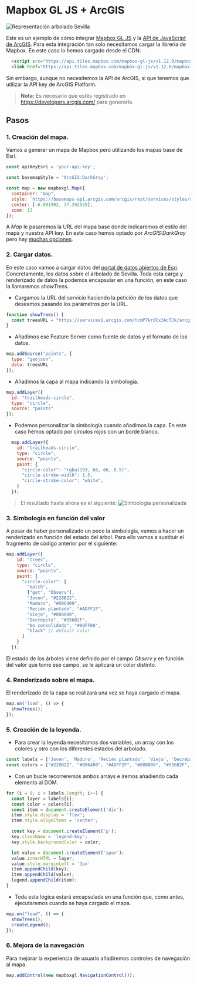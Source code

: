 # Mapbox GL JS + ArcGIS

![Representación arbolado Sevilla](images/Arbolado.png)

Este es un ejemplo de cómo integrar [Mapbox GL JS](https://docs.mapbox.com/mapbox-gl-js/api/) y la [API de JavaScript de ArcGIS](https://developers.arcgis.com/mapbox-gl-js/). Para esta integración tan solo necesitamos cargar la librería de Mapbox. En este caso lo hemos cargado desde el CDN:

```html
  <script src="https://api.tiles.mapbox.com/mapbox-gl-js/v1.12.0/mapbox-gl.js"></script>
  <link href="https://api.tiles.mapbox.com/mapbox-gl-js/v1.12.0/mapbox-gl.css" rel="stylesheet" />
```

Sin embargo, aunque no necesitemos la API de ArcGIS, si que tenemos que utilizar la API key de ArcGIS Platform.

> **Nota:** Es necesario que estés registrado en https://developers.arcgis.com/ para generarla.



## Pasos
### 1. Creación del mapa.
Vamos a generar un mapa de Mapbox pero utilizando los mapas base de Esri.
```js
const apiKeyEsri = 'your-api-key';

const basemapStyle = 'ArcGIS:DarkGray';

const map = new mapboxgl.Map({
  container: "map",
  style: `https://basemaps-api.arcgis.com/arcgis/rest/services/styles/${basemapStyle}?type=style&token=${apiKeyEsri}`,
  center: [-6.001902, 37.392535],
  zoom: 13
});
```
A *Map* le pasaremos la URL del mapa base donde indicaremos el estilo del mapa y nuestra API key. En este caso hemos optado por *ArcGIS:DarkGray* pero hay [muchas opciones](https://developers.arcgis.com/documentation/mapping-apis-and-services/maps/services/basemap-layer-service/#basemap-styles).


### 2. Cargar datos.
En este caso vamos a cargar datos del [portal de datos abiertos de Esri](https://hub.arcgis.com/datasets/ideSEVILLA::parques-y-jardines-arbol-viario?geometry=-6.282%2C37.326%2C-5.628%2C37.422). Concretamente, los datos sobre el arbolado de Sevilla. Toda esta carga y renderizado de datos la podemos encapsular en una función, en este caso la llamaremos *showTrees*.
* Cargamos la URL del servicio haciendo la petición de los datos que deseamos pasando los parámetros por la URL.
```js
function showTrees() {
  const treesURL = "https://services1.arcgis.com/hcmP7kr0Cx3AcTJk/arcgis/rest/services/Parques_y_Jardines_Arbol_ZonaVerde/FeatureServer/0/query?where=1=1&outFields=*&f=pgeojson";
}
```
* Añadimos ese Feature Server como fuente de datos y el formato de los datos.
```js
map.addSource("points", {
  type: "geojson",
  data: treesURL
});
```
* Añadimos la capa al mapa indicando la simbología.
```js
map.addLayer({
  id: "trailheads-circle",
  type: "circle",
  source: "points"
});
```
* Podemos personalizar la simbología cuando añadimos la capa. En este caso hemos optado por círculos rojos con un borde blanco.
```js
  map.addLayer({
    id: "trailheads-circle",
    type: "circle",
    source: "points",
    paint: {
      "circle-color": "rgba(193, 66, 66, 0.5)",
      "circle-stroke-width": 1.5,
      "circle-stroke-color": "white",
    }
  });
```
>El resultado hasta ahora es el siguiente: 
![Simbología personalizada](images/CustomSymbol.png)

### 3. Simbología en función del valor
A pesar de haber personalizado un poco la simbología, vamos a hacer un renderizado en función del estado del árbol. Para ello vamos a sustituir el fragmento de código anterior por el siguiente:
```js
map.addLayer({
    id: "trees",
    type: "circle",
    source: "points",
    paint: {
      "circle-color": [
        "match",
        ["get", "Observ"],
        "Joven", "#228B22",
        "Maduro", "#006400",
        "Recién plantado", "#ADFF2F",
        "Viejo", "#808000",
        "Decrépito", "#556B2F",
        "No consolidado", "#00FF00",
        "black" // default color
      ]
    }
  });
```
El estado de los árboles viene definido por el campo *Observ* y en función del valor que tome ese campo, se le aplicará un color distinto. 

### 4. Renderizado sobre el mapa.
El renderizado de la capa se realizará una vez se haya cargado el mapa.
```js
map.on('load', () => {
  showTrees();
});
```

### 5. Creación de la leyenda.
* Para crear la leyenda necesitamos dos variables, un array con los colores y otro con los diferentes estados del arbolado.
```js
const labels = ['Joven', 'Maduro', 'Recién plantado', 'Viejo', 'Decrépito', 'No consolidado', 'Sin datos'];
const colors = ["#228B22", "#006400", "#ADFF2F", "#808000", "#556B2F", "#00FF00", "#000"];
```
* Con un bucle recorreremos ambos arrays e iremos añadiendo cada elemento al DOM.
```js
for (i = 0; i < labels.length; i++) {
  const layer = labels[i];
  const color = colors[i];
  const item = document.createElement('div');
  item.style.display = 'flex';
  item.style.alignItems = 'center';

  const key = document.createElement('p');
  key.className = 'legend-key';
  key.style.backgroundColor = color;

  let value = document.createElement('span');
  value.innerHTML = layer;
  value.style.marginLeft = '3px'
  item.appendChild(key);
  item.appendChild(value);
  legend.appendChild(item);
}
```
* Toda esta lógica estará encapsulada en una función que, como antes, ejecutaremos cuando se haya cargado el mapa.
```js
map.on("load", () => {  
  showTrees();
  createLegend();
});
```

### 6. Mejora de la navegación
Para mejorar la experiencia de usuario añadiremos controles de navegación al mapa.
```js
map.addControl(new mapboxgl.NavigationControl());
```